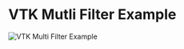# VTK Mutli Filter Example

![VTK Multi Filter Example](../../../../../docs/content/examples/MultiFilter.jpg)

